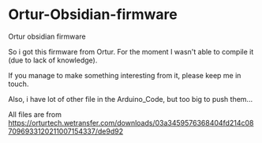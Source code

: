 # Ortur-Obsidian-firmware
Ortur obsidian firmware

So i got this firmware from Ortur.
For the moment I wasn't able to compile it (due to lack of knowledge).

If you manage to make something interesting from it, please keep me in touch.

Also, i have lot of other file in the Arduino_Code, but too big to push them...

All files are from https://orturtech.wetransfer.com/downloads/03a3459576368404fd214c087096933120211007154337/de9d92
